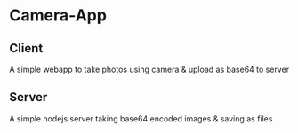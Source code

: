 # Camera-App

## Client
A simple webapp to take photos using camera & upload as base64 to server

## Server
A simple nodejs server taking base64 encoded images & saving as files
